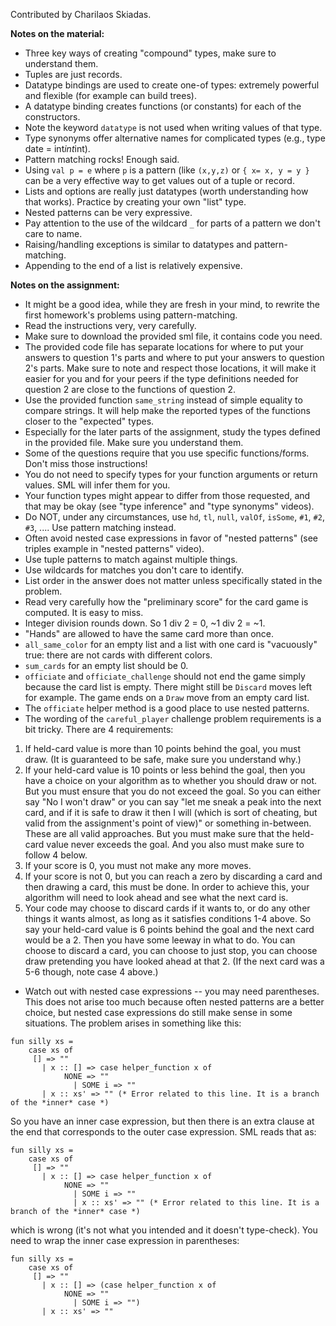 Contributed by Charilaos Skiadas.

**Notes on the material:**

- Three key ways of creating "compound" types, make sure to understand them.
- Tuples are just records.
- Datatype bindings are used to create one-of types: extremely powerful and flexible (for example can build trees).
- A datatype binding creates functions (or constants) for each of the constructors.
- Note the keyword ```datatype``` is not used when writing values of that type.
- Type synonyms offer alternative names for complicated types (e.g., type date = int*int*int).
- Pattern matching rocks! Enough said.
- Using ```val p = e``` where ```p``` is a pattern (like ```(x,y,z)``` or ```{ x= x, y = y }``` can be a very effective way to get values out of a tuple or record.
- Lists and options are really just datatypes (worth understanding how that works). Practice by creating your own "list" type.
- Nested patterns can be very expressive.
- Pay attention to the use of the wildcard ```_``` for parts of a pattern we don't care to name.
- Raising/handling exceptions is similar to datatypes and pattern-matching.
- Appending to the end of a list is relatively expensive.

**Notes on the assignment:**

- It might be a good idea, while they are fresh in your mind, to rewrite the first homework's problems using pattern-matching.
- Read the instructions very, very carefully.
- Make sure to download the provided sml file, it contains code you need.
- The provided code file has separate locations for where to put your answers to question 1's parts and where to put your answers to question 2's parts. Make sure to note and respect those locations, it will make it easier for you and for your peers if the type definitions needed for question 2 are close to the functions of question 2.
- Use the provided function ```same_string``` instead of simple equality to compare strings. It will help make the reported types of the functions closer to the "expected" types.
- Especially for the later parts of the assignment, study the types defined in the provided file. Make sure you understand them.
- Some of the questions require that you use specific functions/forms. Don't miss those instructions!
- You do not need to specify types for your function arguments or return values. SML will infer them for you.
- Your function types might appear to differ from those requested, and that may be okay (see "type inference" and "type synonyms" videos).
- Do NOT, under any circumstances, use ```hd```, ```tl```, ```null```, ```valOf```, ```isSome```, ```#1```, ```#2```, ```#3```, .... Use pattern matching instead.
- Often avoid nested case expressions in favor of "nested patterns" (see triples example in "nested patterns" video).
- Use tuple patterns to match against multiple things.
- Use wildcards for matches you don't care to identify.
- List order in the answer does not matter unless specifically stated in the problem.
- Read very carefully how the "preliminary score" for the card game is computed. It is easy to miss.
- Integer division rounds down. So 1 div 2 = 0, ~1 div 2 = ~1.
- "Hands" are allowed to have the same card more than once.
- ```all_same_color``` for an empty list and a list with one card is "vacuously" true: there are not cards with different colors.
- ```sum_cards``` for an empty list should be 0.
- ```officiate``` and ```officiate_challenge``` should not end the game simply because the card list is empty. There might still be ```Discard``` moves left for example. The game ends on a ```Draw``` move from an empty card list.
- The ```officiate``` helper method is a good place to use nested patterns.
- The wording of the ```careful_player``` challenge problem requirements is a bit tricky. There are 4 requirements:
1. If held-card value is more than 10 points behind the goal, you must draw. (It is guaranteed to be safe, make sure you understand why.)
2. If your held-card value is 10 points or less behind the goal, then you have a choice on your algorithm as to whether you should draw or not. But you must ensure that you do not exceed the goal. So you can either say "No I won't draw" or you can say "let me sneak a peak into the next card, and if it is safe to draw it then I will (which is sort of cheating, but valid from the assignment's point of view)" or something in-between. These are all valid approaches. But you must make sure that the held-card value never exceeds the goal. And you also must make sure to follow 4 below.
3. If your score is 0, you must not make any more moves.
4. If your score is not 0, but you can reach a zero by discarding a card and then drawing a card, this must be done. In order to achieve this, your algorithm will need to look ahead and see what the next card is.
5. Your code may choose to discard cards if it wants to, or do any other things it wants almost, as long as it satisfies conditions 1-4 above. So say your held-card value is 6 points behind the goal and the next card would be a 2. Then you have some leeway in what to do. You can choose to discard a card, you can choose to just stop, you can choose draw pretending you have looked ahead at that 2. (If the next card was a 5-6 though, note case 4 above.)
- Watch out with nested case expressions -- you may need parentheses. This does not arise too much because often nested patterns are a better choice, but nested case expressions do still make sense in some situations. The problem arises in something like this:
```
fun silly xs =
    case xs of
	 [] => ""
       | x :: [] => case helper_function x of
			NONE => ""
		      | SOME i => ""
       | x :: xs' => "" (* Error related to this line. It is a branch of the *inner* case *)
```
So you have an inner case expression, but then there is an extra clause at the end that corresponds to the outer case expression. SML reads that as:
```
fun silly xs =
    case xs of
	 [] => ""
       | x :: [] => case helper_function x of
			NONE => ""
		      | SOME i => ""
		      | x :: xs' => "" (* Error related to this line. It is a branch of the *inner* case *)
```
which is wrong (it's not what you intended and it doesn't type-check). You need to wrap the inner case expression in parentheses:
```
fun silly xs =
    case xs of
	 [] => ""
       | x :: [] => (case helper_function x of
			NONE => ""
		      | SOME i => "")
       | x :: xs' => ""
```
